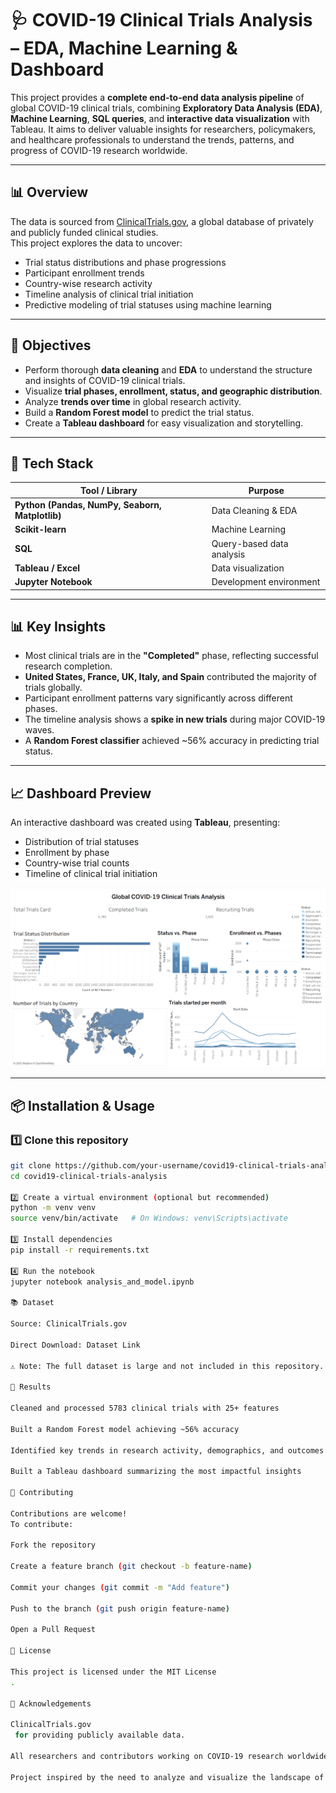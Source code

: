 # 🩺 COVID-19 Clinical Trials Analysis – EDA, Machine Learning & Dashboard

This project provides a **complete end-to-end data analysis pipeline** of global COVID-19 clinical trials, combining **Exploratory Data Analysis (EDA)**, **Machine Learning**, **SQL queries**, and **interactive data visualization** with Tableau. It aims to deliver valuable insights for researchers, policymakers, and healthcare professionals to understand the trends, patterns, and progress of COVID-19 research worldwide.

---

## 📊 Overview

The data is sourced from [ClinicalTrials.gov](https://clinicaltrials.gov/), a global database of privately and publicly funded clinical studies.  
This project explores the data to uncover:

- Trial status distributions and phase progressions  
- Participant enrollment trends  
- Country-wise research activity  
- Timeline analysis of clinical trial initiation  
- Predictive modeling of trial statuses using machine learning  

---

## 🎯 Objectives

- Perform thorough **data cleaning** and **EDA** to understand the structure and insights of COVID-19 clinical trials.  
- Visualize **trial phases, enrollment, status, and geographic distribution**.  
- Analyze **trends over time** in global research activity.  
- Build a **Random Forest model** to predict the trial status.  
- Create a **Tableau dashboard** for easy visualization and storytelling.

---

## 🧰 Tech Stack

| Tool / Library | Purpose |
|---------------|----------|
| **Python (Pandas, NumPy, Seaborn, Matplotlib)** | Data Cleaning & EDA |
| **Scikit-learn** | Machine Learning |
| **SQL** | Query-based data analysis |
| **Tableau / Excel** | Data visualization |
| **Jupyter Notebook** | Development environment |

---

## 📊 Key Insights

- Most clinical trials are in the **"Completed"** phase, reflecting successful research completion.  
- **United States, France, UK, Italy, and Spain** contributed the majority of trials globally.  
- Participant enrollment patterns vary significantly across different phases.  
- The timeline analysis shows a **spike in new trials** during major COVID-19 waves.  
- A **Random Forest classifier** achieved ~56% accuracy in predicting trial status.

---

## 📈 Dashboard Preview

An interactive dashboard was created using **Tableau**, presenting:

- Distribution of trial statuses  
- Enrollment by phase  
- Country-wise trial counts  
- Timeline of clinical trial initiation  

![Dashboard Preview](Tableau/Dashboard.png)

---

## 📦 Installation & Usage

### 1️⃣ Clone this repository
```bash
git clone https://github.com/your-username/covid19-clinical-trials-analysis.git
cd covid19-clinical-trials-analysis

2️⃣ Create a virtual environment (optional but recommended)
python -m venv venv
source venv/bin/activate   # On Windows: venv\Scripts\activate

3️⃣ Install dependencies
pip install -r requirements.txt

4️⃣ Run the notebook
jupyter notebook analysis_and_model.ipynb

📚 Dataset

Source: ClinicalTrials.gov

Direct Download: Dataset Link

⚠️ Note: The full dataset is large and not included in this repository. Please use the link above to download and place it in the data/ folder.

🏁 Results

Cleaned and processed 5783 clinical trials with 25+ features

Built a Random Forest model achieving ~56% accuracy

Identified key trends in research activity, demographics, and outcomes

Built a Tableau dashboard summarizing the most impactful insights

🤝 Contributing

Contributions are welcome!
To contribute:

Fork the repository

Create a feature branch (git checkout -b feature-name)

Commit your changes (git commit -m "Add feature")

Push to the branch (git push origin feature-name)

Open a Pull Request

📜 License

This project is licensed under the MIT License
.

🙏 Acknowledgements

ClinicalTrials.gov
 for providing publicly available data.

All researchers and contributors working on COVID-19 research worldwide.

Project inspired by the need to analyze and visualize the landscape of global clinical research.
